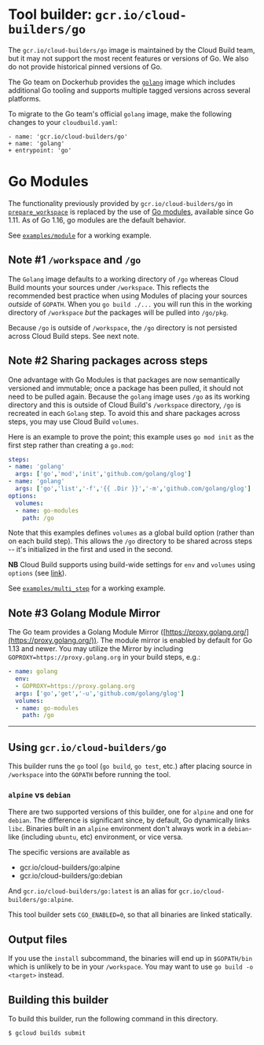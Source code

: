 # Tool builder: `gcr.io/cloud-builders/go`

The `gcr.io/cloud-builders/go` image is maintained by the Cloud Build team, but
it may not support the most recent features or versions of Go. We also do not
provide historical pinned versions of Go.

The Go team on Dockerhub provides the
[`golang`](https://hub.docker.com/_/golang) image which includes additional Go
tooling and supports multiple tagged versions across several platforms.

To migrate to the Go team's official `golang` image, make the following changes
to your `cloudbuild.yaml`:

```
- name: 'gcr.io/cloud-builders/go'
+ name: 'golang'
+ entrypoint: 'go'
```

# Go Modules

The functionality previously provided by `gcr.io/cloud-builders/go` in
[`prepare_workspace`](https://github.com/GoogleCloudPlatform/cloud-builders/blob/master/go/prepare_workspace.inc)
is replaced by the use of [Go modules](https://golang.org/ref/mod), available
since Go 1.11. As of Go 1.16, go modules are the default behavior.

See [`examples/module`](https://github.com/GoogleCloudPlatform/cloud-builders/tree/master/go/examples/module)
for a working example.

## Note #1 `/workspace` and `/go`
The `Golang` image defaults to a working directory of `/go` whereas Cloud Build
mounts your sources under `/workspace`. This reflects the recommended best
practice when using Modules of placing your sources *outside* of `GOPATH`. When
you `go build ./...` you will run this in the working directory of `/workspace`
*but* the packages will be pulled into `/go/pkg`.

Because `/go` is outside of `/workspace`, the `/go` directory is not persisted
across Cloud Build steps. See next note.

## Note #2 Sharing packages across steps

One advantage with Go Modules is that packages are now semantically versioned
and immutable; once a package has been pulled, it should not need to be
pulled again. Because the `golang` image uses `/go` as its working directory and
this is outside of Cloud Build's `/workspace` directory, `/go` is recreated in
each `Golang` step. To avoid this and share packages across steps, you may use
Cloud Build `volumes`.

Here is an example to prove the point; this example uses `go mod init` as the
first step rather than creating a `go.mod`:

```YAML
steps:
- name: 'golang'
  args: ['go','mod','init','github.com/golang/glog']
- name: 'golang'
  args: ['go','list','-f','{{ .Dir }}','-m','github.com/golang/glog']
options:
  volumes:
  - name: go-modules
    path: /go
```
Note that this examples defines `volumes` as a global build option (rather than
on each build step). This allows the `/go` directory to be shared across steps
-- it's initialized in the first and used in the second.

**NB** Cloud Build supports using build-wide settings for `env` and `volumes`
using `options` (see
[link](https://cloud.google.com/cloud-build/docs/build-config#options)).

See [`examples/multi_step`](https://github.com/GoogleCloudPlatform/cloud-builders/tree/master/go/examples/multi_step/README.md)
for a working example.

## Note #3 Golang Module Mirror

The Go team provides a Golang Module Mirror
([https://proxy.golang.org/](https://proxy.golang.org/)). The module mirror is
enabled by default for Go 1.13 and newer. You may utilize the Mirror by
including `GOPROXY=https://proxy.golang.org` in your build steps, e.g.:
```YAML
- name: golang
  env:
  - GOPROXY=https://proxy.golang.org
  args: ['go','get','-u','github.com/golang/glog']
  volumes:
  - name: go-modules
    path: /go
```
----

## Using `gcr.io/cloud-builders/go`

This builder runs the `go` tool (`go build`, `go test`, etc.)
after placing source in `/workspace` into the `GOPATH` before
running the tool.

### `alpine` vs `debian`

There are two supported versions of this builder, one for `alpine` and one for
`debian`. The difference is significant since, by default, Go dynamically links
`libc`. Binaries built in an `alpine` environment don't always work in a
`debian`-like (including `ubuntu`, etc) environment, or vice versa.

The specific versions are available as

  - gcr.io/cloud-builders/go:alpine
  - gcr.io/cloud-builders/go:debian

And `gcr.io/cloud-builders/go:latest` is an alias for
`gcr.io/cloud-builders/go:alpine`.

This tool builder sets `CGO_ENABLED=0`, so that all binaries are linked
statically.

## Output files

If you use the `install` subcommand, the binaries will end up in `$GOPATH/bin`
which is unlikely to be in your `/workspace`. You may want to use `go build -o
<target>` instead.

## Building this builder

To build this builder, run the following command in this directory.

    $ gcloud builds submit
